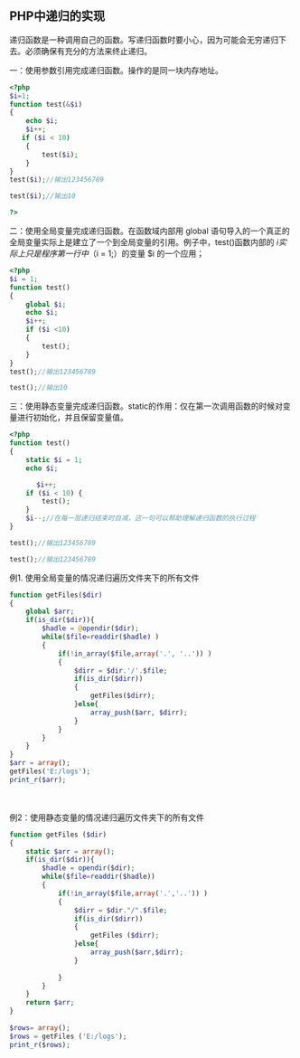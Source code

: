 ## PHP中递归的实现

递归函数是一种调用自己的函数。写递归函数时要小心，因为可能会无穷递归下去。必须确保有充分的方法来终止递归。

一：使用参数引用完成递归函数。操作的是同一块内存地址。
```php
<?php
$i=1;
function test(&$i)
{
    echo $i;
    $i++;
   if ($i < 10)
    {
        test($i);
    }
}
test($i);//输出123456789

test($i);//输出10

?>
```
二：使用全局变量完成递归函数。在函数域内部用 global 语句导入的一个真正的全局变量实际上是建立了一个到全局变量的引用。例子中，test()函数内部的 $i 实际上只是程序第一行中（$i = 1;）的变量 $i 的一个应用；
```php
<?php
$i = 1;
function test()
{
    global $i;
    echo $i;
    $i++;
    if ($i <10)
    {
        test();
    }
}
test();//输出123456789

test();//输出10
```
 

三：使用静态变量完成递归函数。static的作用：仅在第一次调用函数的时候对变量进行初始化，并且保留变量值。
```php
<?php
function test()
{
    static $i = 1;
    echo $i;

　　　　$i++;
    if ($i < 10) {
        test();
    }
    $i--;//在每一层递归结束时自减，这一句可以帮助理解递归函数的执行过程
}

test();//输出123456789

test();//输出123456789
```
 
例1. 使用全局变量的情况递归遍历文件夹下的所有文件
```php
function getFiles($dir)
{
    global $arr;
    if(is_dir($dir)){
        $hadle = @opendir($dir);
        while($file=readdir($hadle) )
        {
            if(!in_array($file,array('.', '..')) )
            {
                $dirr = $dir.'/'.$file;
                if(is_dir($dirr))
                {
                    getFiles($dirr);
                }else{
                    array_push($arr, $dirr);
                }
            }
        }
    }
}
$arr = array();
getFiles('E:/logs');
print_r($arr);　　
```
　　

例2：使用静态变量的情况递归遍历文件夹下的所有文件
```php
function getFiles ($dir)
{
    static $arr = array();
    if(is_dir($dir)){
        $hadle = opendir($dir);
        while($file=readdir($hadle))
        {
            if(!in_array($file,array('.','..')) )
            {
                $dirr = $dir."/".$file;
                if(is_dir($dirr))
                {
                    getFiles ($dirr);
                }else{
                    array_push($arr,$dirr);
                }
               
            }
        }
    }
    return $arr;
}
 
$rows= array();
$rows = getFiles ('E:/logs');
print_r($rows);
```